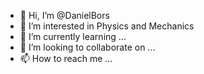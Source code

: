 - 👋 Hi, I’m @DanielBors
- 👀 I’m interested in Physics and Mechanics
- 🌱 I’m currently learning ...
- 💞️ I’m looking to collaborate on ...
- 📫 How to reach me ...

<!---
DanielBors/DanielBors is a ✨ special ✨ repository because its `README.md` (this file) appears on your GitHub profile.
You can click the Preview link to take a look at your changes.
--->
